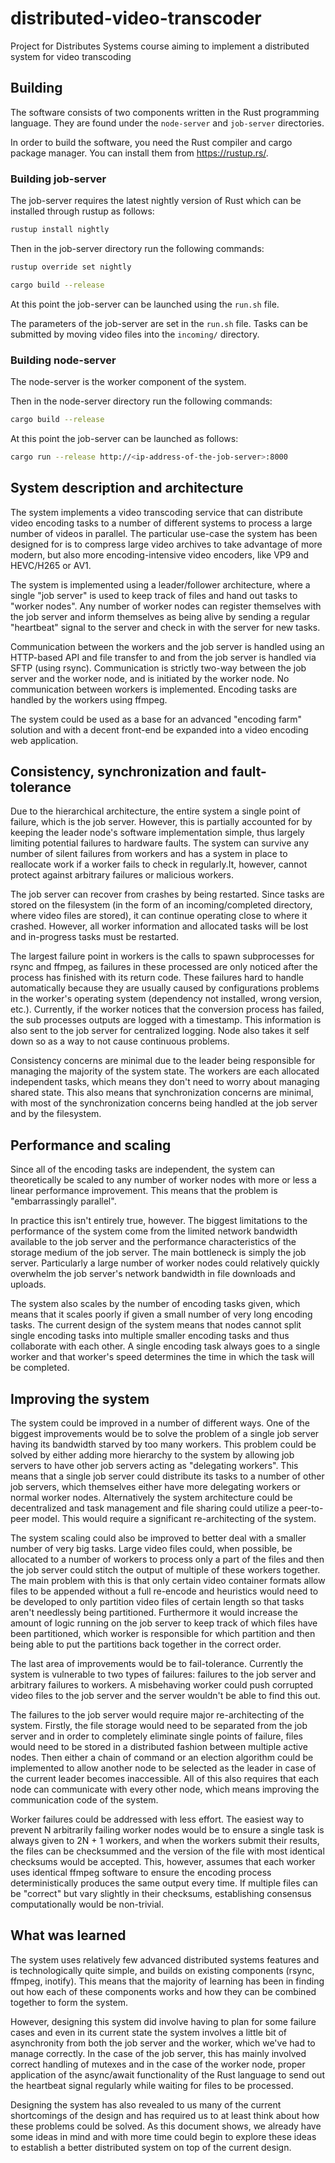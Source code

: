 # distributed-video-transcoder
Project for Distributes Systems course aiming to implement a distributed system
for video transcoding

## Building

The software consists of two components written in the Rust programming
language. They are found under the ```node-server``` and ```job-server```
directories.

In order to build the software, you need the Rust compiler and cargo package
manager. You can install them from https://rustup.rs/.

### Building job-server

The job-server requires the latest nightly version of Rust which can be
installed through rustup as follows:

``` sh
rustup install nightly
```

Then in the job-server directory run the following commands:

``` sh
rustup override set nightly

cargo build --release
```

At this point the job-server can be launched using the ```run.sh``` file.

The parameters of the job-server are set in the ```run.sh``` file. Tasks can be
submitted by moving video files into the ```incoming/``` directory.

### Building node-server

The node-server is the worker component of the system.

Then in the node-server directory run the following commands:

``` sh
cargo build --release
```

At this point the job-server can be launched as follows:

``` sh
cargo run --release http://<ip-address-of-the-job-server>:8000
```

## System description and architecture

The system implements a video transcoding service that can distribute video
encoding tasks to a number of different systems to process a large number of
videos in parallel. The particular use-case the system has been designed for is
to compress large video archives to take advantage of more modern, but also more
encoding-intensive video encoders, like VP9 and HEVC/H265 or AV1.

The system is implemented using a leader/follower architecture, where a single
"job server" is used to keep track of files and hand out tasks to "worker
nodes". Any number of worker nodes can register themselves with the job server
and inform themselves as being alive by sending a regular "heartbeat" signal to
the server and check in with the server for new tasks.

Communication between the workers and the job server is handled using an
HTTP-based API and file transfer to and from the job server is handled via SFTP
(using rsync). Communication is strictly two-way between the job server and the
worker node, and is initiated by the worker node. No communication between
workers is implemented. Encoding tasks are handled by the workers using ffmpeg. 

The system could be used as a base for an advanced "encoding farm" solution and
with a decent front-end be expanded into a video encoding web application.

## Consistency, synchronization and fault-tolerance

Due to the hierarchical architecture, the entire system a single point of
failure, which is the job server. However, this is partially accounted for by
keeping the leader node's software implementation simple, thus largely limiting
potential failures to hardware faults. The system can survive any number of
silent failures from workers and has a system in place to reallocate work if a
worker fails to check in regularly.It, however, cannot protect against
arbitrary failures or malicious workers.

The job server can recover from crashes by being restarted. Since tasks are
stored on the filesystem (in the form of an incoming/completed directory, where
video files are stored), it can continue operating close to where it crashed.
However, all worker information and allocated tasks will be lost and in-progress
tasks must be restarted.

The largest failure point in workers is the calls to spawn subprocesses for rsync
and ffmpeg, as failures in these processed are only noticed after the process has finished
with its return code. These failures hard to handle automatically because they are 
usually caused by configurations problems in the worker's operating system 
(dependency not installed, wrong version, etc.). Currently, if the worker notices that
the conversion process has failed, the sub processes outputs are logged with a timestamp.
This information is also sent to the job server for centralized logging.
Node also takes it self down so as a way to not cause continuous problems.

Consistency concerns are minimal due to the leader being responsible for
managing the majority of the system state. The workers are each allocated
independent tasks, which means they don't need to worry about managing shared
state. This also means that synchronization concerns are minimal, with most of
the synchronization concerns being handled at the job server and by the
filesystem.

## Performance and scaling

Since all of the encoding tasks are independent, the system can theoretically be
scaled to any number of worker nodes with more or less a linear performance
improvement. This means that the problem is "embarrassingly parallel".

In practice this isn't entirely true, however. The biggest limitations to the
performance of the system come from the limited network bandwidth available to
the job server and the performance characteristics of the storage medium of the 
job server. The main bottleneck is simply the job server. Particularly a large
number of worker nodes could relatively quickly overwhelm the job server's
network bandwidth in file downloads and uploads.

The system also scales by the number of encoding tasks given, which means that
it scales poorly if given a small number of very long encoding tasks. The
current design of the system means that nodes cannot split single encoding tasks
into multiple smaller encoding tasks and thus collaborate with each other. A
single encoding task always goes to a single worker and that worker's speed
determines the time in which the task will be completed.

## Improving the system

The system could be improved in a number of different ways. One of the biggest
improvements would be to solve the problem of a single job server having its
bandwidth starved by too many workers. This problem could be solved by either
adding more hierarchy to the system by allowing job servers to have other job
servers acting as "delegating workers". This means that a single job server
could distribute its tasks to a number of other job servers, which themselves
either have more delegating workers or normal worker nodes. Alternatively the
system architecture could be decentralized and task management and file sharing
could utilize a peer-to-peer model. This would require a significant
re-architecting of the system.

The system scaling could also be improved to better deal with a smaller number
of very big tasks. Large video files could, when possible, be allocated to a
number of workers to process only a part of the files and then the job server
could stitch the output of multiple of these workers together. The main problem
with this is that only certain video container formats allow files to be
appended without a full re-encode and heuristics would need to be developed to
only partition video files of certain length so that tasks aren't needlessly
being partitioned. Furthermore it would increase the amount of logic running on
the job server to keep track of which files have been partitioned, which worker
is responsible for which partition and then being able to put the partitions
back together in the correct order.

The last area of improvements would be to fail-tolerance. Currently the system
is vulnerable to two types of failures: failures to the job server and arbitrary
failures to workers. A misbehaving worker could push corrupted video files to
the job server and the server wouldn't be able to find this out.

The failures to the job server would require major re-architecting of the
system. Firstly, the file storage would need to be separated from the job
server and in order to completely eliminate single points of failure, files
would need to be stored in a distributed fashion between multiple active
nodes. Then either a chain of command or an election algorithm could be
implemented to allow another node to be selected as the leader in case of the
current leader becomes inaccessible. All of this also requires that each node
can communicate with every other node, which means improving the communication
code of the system.

Worker failures could be addressed with less effort. The easiest way to prevent
N arbitrarily failing worker nodes would be to ensure a single task is always
given to 2N + 1 workers, and when the workers submit their results, the files
can be checksummed and the version of the file with most identical checksums
would be accepted. This, however, assumes that each worker uses identical ffmpeg
software to ensure the encoding process deterministically produces the same
output every time. If multiple files can be "correct" but vary slightly in their
checksums, establishing consensus computationally would be non-trivial.

## What was learned

The system uses relatively few advanced distributed systems features and is
technologically quite simple, and builds on existing components (rsync, ffmpeg,
inotify). This means that the majority of learning has been in finding out how
each of these components works and how they can be combined together to form the
system.

However, designing this system did involve having to plan for some failure cases
and even in its current state the system involves a little bit of asynchronity
from both the job server and the worker, which we've had to manage correctly. In
the case of the job server, this has mainly involved correct handling of mutexes
and in the case of the worker node, proper application of the async/await
functionality of the Rust language to send out the heartbeat signal regularly
while waiting for files to be processed.

Designing the system has also revealed to us many of the current shortcomings of
the design and has required us to at least think about how these problems could
be solved. As this document shows, we already have some ideas in mind and with
more time could begin to explore these ideas to establish a better distributed
system on top of the current design.
